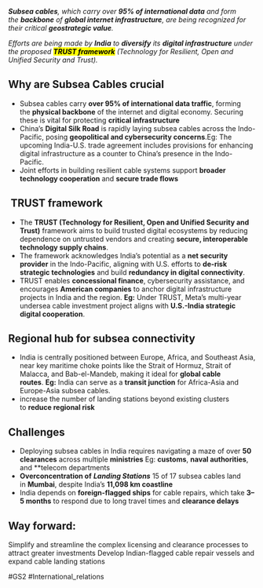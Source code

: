 **_Subsea cables_**_, which carry over_ **_95% of international data_** _and form the_ **_backbone_** _of_ **_global internet infrastructure_**_, are being recognized for their critical_ **_geostrategic value_**_._

_Efforts are being made by_ **_India_** _to_ **_diversify_** _its_ **_digital infrastructure_** _under the proposed_ <mark style="background: FFFF2E;">**_TRUST framework</mark>_** _(Technology for Resilient, Open and Unified Security and Trust)._



## **Why are Subsea Cables crucial**

- Subsea cables carry **over 95% of international data traffic**, forming the **physical backbone** of the internet and digital economy. Securing these is vital for protecting **critical infrastructure**
- China’s **Digital Silk Road** is rapidly laying subsea cables across the Indo-Pacific, posing **geopolitical and cybersecurity concerns**.Eg: The upcoming India-U.S. trade agreement includes provisions for enhancing digital infrastructure as a counter to China’s presence in the Indo-Pacific.
- Joint efforts in building resilient cable systems support **broader technology cooperation** and **secure trade flows**


##  **TRUST framework**

- The **TRUST (Technology for Resilient, Open and Unified Security and Trust)** framework aims to build trusted digital ecosystems by reducing dependence on untrusted vendors and creating **secure, interoperable technology supply chains**.
- The framework acknowledges India’s potential as a **net security provider** in the Indo-Pacific, aligning with U.S. efforts to **de-risk strategic technologies** and build **redundancy in digital connectivity**.
- TRUST enables **concessional finance**, cybersecurity assistance, and encourages **American companies** to anchor digital infrastructure projects in India and the region. **Eg:** Under TRUST, Meta’s multi-year undersea cable investment project aligns with **U.S.-India strategic digital cooperation**.
## **Regional hub for subsea connectivity**

- India is centrally positioned between Europe, Africa, and Southeast Asia, near key maritime choke points like the Strait of Hormuz, Strait of Malacca, and Bab-el-Mandeb, making it ideal for **global cable routes**. **Eg:** India can serve as a **transit junction** for Africa-Asia and Europe-Asia subsea cables.
- increase the number of landing stations beyond existing clusters to **reduce regional risk**

## Challenges

- Deploying subsea cables in India requires navigating a maze of over **50 clearances** across multiple **ministries** Eg: **customs**, **naval authorities**, and **telecom departments
- **Overconcentration of** **_Landing Stations_** 15 of 17 subsea cables land in **Mumbai**, despite India’s **11,098 km coastline**
- India depends on **foreign-flagged ships** for cable repairs, which take **3–5 months** to respond due to long travel times and **clearance delays**

## **Way forward:**
Simplify and streamline the complex licensing and clearance processes to attract greater investments
Develop Indian-flagged cable repair vessels and expand cable landing stations

#GS2  #International_relations 


